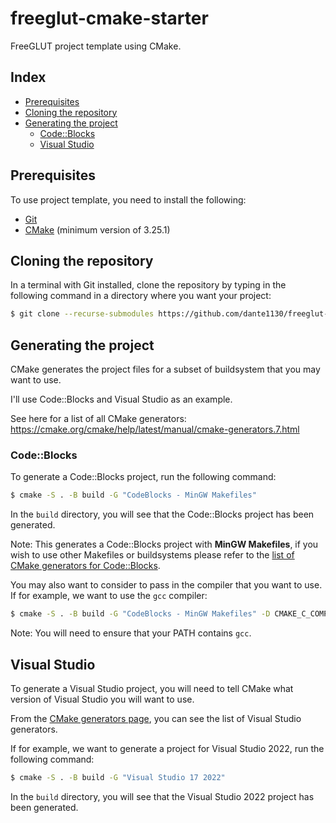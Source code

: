 # freeglut-cmake-starter

FreeGLUT project template using CMake.

## Index

* [Prerequisites](#prerequisites)
* [Cloning the repository](#cloning)
* [Generating the project](#generate-project)
  * [Code::Blocks](#codeblocks)
  * [Visual Studio](#visual-studio)

## Prerequisites

To use project template, you need to install the following:

- [Git](https://git-scm.com/downloads)
- [CMake](https://cmake.org/download/) (minimum version of 3.25.1)

## Cloning the repository

In a terminal with Git installed, clone the repository by typing in the following command in a directory where you want your project:

```bash
$ git clone --recurse-submodules https://github.com/dante1130/freeglut-cmake-starter
```

## Generating the project

CMake generates the project files for a subset of buildsystem that you may want to use.

I'll use Code::Blocks and Visual Studio as an example.

See here for a list of all CMake generators: https://cmake.org/cmake/help/latest/manual/cmake-generators.7.html

### Code::Blocks

To generate a Code::Blocks project, run the following command:

```bash
$ cmake -S . -B build -G "CodeBlocks - MinGW Makefiles"
```

In the `build` directory, you will see that the Code::Blocks project has been generated.

Note: This generates a Code::Blocks project with **MinGW Makefiles**, if you wish to use other Makefiles or buildsystems please refer to the [list of CMake generators for Code::Blocks](https://cmake.org/cmake/help/latest/generator/CodeBlocks.html).

You may also want to consider to pass in the compiler that you want to use. If for example, we want to use the `gcc` compiler:

```bash
$ cmake -S . -B build -G "CodeBlocks - MinGW Makefiles" -D CMAKE_C_COMPILER=gcc
```

Note: You will need to ensure that your PATH contains `gcc`.

## Visual Studio

To generate a Visual Studio project, you will need to tell CMake what version of Visual Studio you will want to use.

From the [CMake generators page](https://cmake.org/cmake/help/latest/manual/cmake-generators.7.html#id14), you can see the list of Visual Studio generators.

If for example, we want to generate a project for Visual Studio 2022, run the following command:

```bash
$ cmake -S . -B build -G "Visual Studio 17 2022"
```

In the `build` directory, you will see that the Visual Studio 2022 project has been generated.
